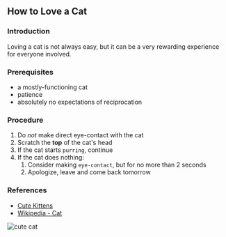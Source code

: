 ## How to Love a Cat ##


### Introduction ###
Loving a cat is not always easy, but it can be a very rewarding experience for everyone involved.


### Prerequisites ###
* a mostly-functioning cat
* patience
* absolutely no expectations of reciprocation


### Procedure ###
1. Do _not_ make direct eye-contact with the cat
1. Scratch the **top** of the cat's head
1. If the cat starts `purring`, continue
1. If the cat does nothing:
   1. Consider making `eye-contact`, but for no more than 2 seconds
   1. Apologize, leave and come back tomorrow


### References ###
* [Cute Kittens](https://www.youtube.com/watch?v=SB-qEYVdvXA)
* [Wikipedia - Cat](https://en.wikipedia.org/wiki/Cat)


![cute cat](https://www.sonomamag.com/wp-content/uploads/2018/05/shutterstock_352176329.jpg)
